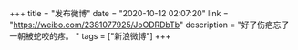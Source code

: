 +++
title = "发布微博"
date = "2020-10-12 02:07:20"
link = "https://weibo.com/2381077925/JoODRDbTb"
description = "好了伤疤忘了一朝被蛇咬的疼。 "
tags = ["新浪微博"]
+++
